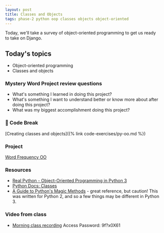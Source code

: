 ```yaml
---
layout: post
title: Classes and Objects
tags: phase-2 python oop classes objects object-oriented
---
```


Today, we'll take a survey of object-oriented programming to get us ready to take on Django.

## Today's topics

- Object-oriented programming
- Classes and objects

### Mystery Word Project review questions

- What's something I learned in doing this project?
- What's something I want to understand better or know more about after doing this project?
- What was my biggest accomplishment doing this project?

### 🐍 Code Break

[Creating classes and objects]({% link code-exercises/py-oo.md %})

### Project

[Word Frequency OO](https://classroom.github.com/a/AmlOvDDk)

### Resources

- [Real Python - Object-Oriented Programming in Python 3](https://realpython.com/python3-object-oriented-programming/)
- [Python Docs: Classes](https://docs.python.org/3/tutorial/classes.html)
- [A Guide to Python's Magic Methods](https://rszalski.github.io/magicmethods/) - great reference, but caution! This was written for Python 2, and so a few things may be different in Python 3.

### Video from class

- [Morning class recording](https://us02web.zoom.us/rec/share/ouZsC6-t3GJJH8-dshGBRrc9Pavjeaa8gCVL-adcnRl4qmZMEcuLIF79DyZN_5O1) Access Password: 9f?x0X61
